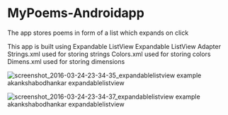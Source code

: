 # MyPoems-Androidapp

The app stores poems in form of a list which expands on click

This app is built using
   Expandable ListView
   Expandable ListView Adapter
   Strings.xml used for storing strings
   Colors.xml used for storing colors
   Dimens.xml used for storing dimensions



![screenshot_2016-03-24-23-34-35_expandablelistview example akankshabodhankar expandablelistview](https://cloud.githubusercontent.com/assets/14356938/14027315/10cb8598-f21d-11e5-8cfd-deb819e9bade.png)


![screenshot_2016-03-24-23-34-37_expandablelistview example akankshabodhankar expandablelistview](https://cloud.githubusercontent.com/assets/14356938/14027316/10ed8fd0-f21d-11e5-8b3a-657484fada5d.png)
